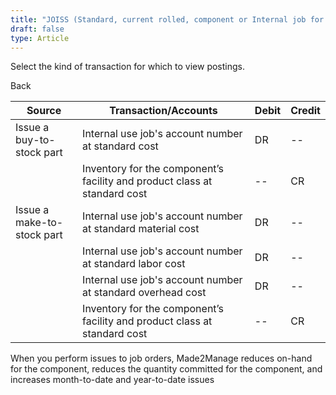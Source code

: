 ```yaml
---
title: "JOISS (Standard, current rolled, component or Internal job for internal use)"
draft: false
type: Article
---
```


Select the kind of transaction for which to view postings. 

Back

| Source                     | Transaction/Accounts                                                      | Debit | Credit |
|----------------------------|---------------------------------------------------------------------------|-------|--------|
| Issue a buy-to-stock part  | Internal use job's account number at standard cost                        | DR    | --     |
|                            | Inventory for the component’s facility and product class at standard cost | --    | CR     |
| Issue a make-to-stock part | Internal use job's account number at standard material cost               | DR    | --     |
|                            | Internal use job's account number at standard labor cost                  | DR    | --     |
|                            | Internal use job's account number at standard overhead cost               | DR    | --     |
|                            | Inventory for the component’s facility and product class at standard cost | --    | CR     |

When you perform issues to job orders, Made2Manage reduces on-hand for the component, reduces the quantity committed for the component, and increases month-to-date and year-to-date issues